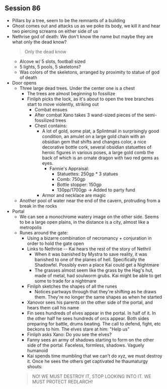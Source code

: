 ## Session 86
* Pillars by a tree, seem to be the remnants of a building
* Ghost comes out and attacks us as we poke its body, we kill it and hear two piercing screams on either side of us
* Nethrise god of death: We don't know the name but maybe they are what only the dead know?
  > Only the dead know
  * Alcove w/ 5 slots, football sized
  * 5 lights, 5 pools, 5 skeletons?
  * Was colors of the skeletons, arranged by proximity to statue of god of death
* Door opens
  * Three large dead trees. Under the center one is a chest
    * The trees are almost beginning to fossilize
    * Finliph picks the lock, as it's about to open the tree branches start to move violently, striking out
      * Combat ensues
      * After combat Xano takes 3 wand-sized pieces of the semi-fossilized trees
      * Chest contains:
        * A lot of gold, some plat, a Splintmail in surprisingly good condition, an amulet on a large gold chain with an obsidian gem that shifts and changes color, a nice decorative bottle cork, several obsidian statuettes of heroic figures in various poses, a large gold comb the back of which is an ornate dragon with two red gems as eyes.
          * Fannie's Appraisal:
            * Statuettes: 250gp * 3 statues
            * Comb: 750gp
            * Bottle stopper: 150gp
            * 130pp/1700gp -> Added to party fund
        * Armor and necklace are magic
  * Another pool of water near the end of the cavern, protruding from a break in the rocks
* Portal
  * We can see a monochrome watery image on the other side. Seems to be a large open plains, in the distance is a city, almost like a metropolis
  * Runes around the gate:
    * Using a bizarre combination of necromancy + conjuration in order to hold the gate open
    * Links to Nethrise -- Kai hears the rest of the story of Nethril
      * When it was banished by Mystra to save reality, it was banished to one of the planes of hell. Specifically the Shadowfel. Possibly even a place Kai could get a Nightmare
      * The grasses almost seem like the grass by the Hag's hut, made of metal, had soulworm grubs. Kai might be able to get some to trade for a nightmare
    * Finliph sketches the shapes of all the runes
      * Notices partways through that they're shifting as he draws them. They're no longer the same shapes as when he started
    * Xanovor sees his parents on the other side of the portal, and hears them call his name
    * Fin sees hundreds of elves appear in the portal. In half of it. In the other half he sees hundreds of orcs appear. Both sides preparing for battle, drums beating. The call to defend, fight, etc beckons to him. The elves stare at him: "Help us"
    * Finliph asks Xano: Do you see the elves?
    * Fanny sees an army of shadows starting to form on the other side of the portal. Faceless, formless, shadows. Vaguely humanoid
    * Kai spends time mumbling that we can't do xyz, we must destroy it. Once he sees the others get captivated he thaumaturgy shouts:
    > NO! WE MUST DESTROY IT, STOP LOOKING INTO IT. WE MUST PROTECT REDLARCH!